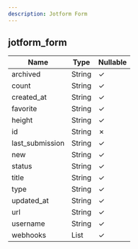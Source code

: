 ```yaml
---
description: Jotform Form
---
```

jotform_form
------------

| **Name**        | **Type**     | **Nullable** |
| --------------- | ------------ | ------------ |
| archived        | String       | &check;      |
| count           | String       | &check;      |
| created_at      | String       | &check;      |
| favorite        | String       | &check;      |
| height          | String       | &check;      |
| id              | String       | &cross;      |
| last_submission | String       | &check;      |
| new             | String       | &check;      |
| status          | String       | &check;      |
| title           | String       | &check;      |
| type            | String       | &check;      |
| updated_at      | String       | &check;      |
| url             | String       | &check;      |
| username        | String       | &check;      |
| webhooks        | List<String> | &check;      |
